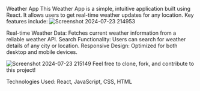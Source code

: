 Weather App
This Weather App is a simple, intuitive application built using React. It allows users to get real-time weather updates for any location. Key features include:
![Screenshot 2024-07-23 214953](https://github.com/user-attachments/assets/9ed0298b-0fea-4bda-844b-25d4385841ec)

Real-time Weather Data: Fetches current weather information from a reliable weather API.
Search Functionality: Users can search for weather details of any city or location.
Responsive Design: Optimized for both desktop and mobile devices.

![Screenshot 2024-07-23 215149](https://github.com/user-attachments/assets/35736b33-c35e-49a1-bfda-bbcb8622c3b1)
Feel free to clone, fork, and contribute to this project!

Technologies Used: React, JavaScript, CSS, HTML

